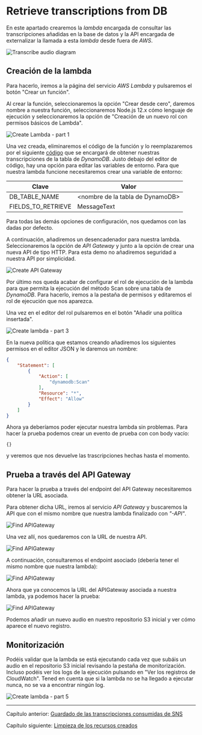 # Retrieve transcriptions from DB

En este apartado crearemos la *lambda* encargada de consultar las transcripciones añadidas en la base de datos y la API encargada de externalizar la llamada a esta *lambda* desde fuera de *AWS*.

![Transcribe audio diagram](../documentation-images/Serverless_Audio_Translator_part5.png)

## Creación de la lambda

Para hacerlo, iremos a la página del servicio *AWS Lambda* y pulsaremos el botón "Crear un función".

Al crear la función, seleccionaremos la opción "Crear desde cero", daremos nombre a nuestra función, seleccionaremos Node.js 12.x cómo lenguaje de ejecución y seleccionaremos la opción de "Creación de un nuevo rol con permisos básicos de Lambda".

![Create Lambda - part 1](../documentation-images/create_lambda_generic.png)

Una vez creada, eliminaremos el código de la función y lo reemplazaremos por el siguiente [código](./audio-translator-retrieve-transcriptions-from-dynamodb.js) que se encargará de obtener nuestras transcripciones de la tabla de *DynamoDB*. Justo debajo del editor de código, hay una opción para editar las variables de entorno. Para que nuestra lambda funcione necesitaremos crear una variable de entorno:

| Clave              | Valor                             |
| ------------------ | --------------------------------- |
| DB_TABLE_NAME      | \<nombre de la tabla de DynamoDB> |
| FIELDS_TO_RETRIEVE | MessageText                       |

Para todas las demás opciones de configuración, nos quedamos con las dadas por defecto.

A continuación, añadiremos un desencadenador para nuestra lambda. Seleccionaremos la opción de *API Gateway* y junto a la opción de crear una nueva API de tipo HTTP. Para esta demo no añadiremos seguridad a nuestra API por simplicidad.

![Create API Gateway](../documentation-images/create_api_gateway.png)

Por último nos queda acabar de configurar el rol de ejecución de la lambda para que permita la ejecución del método Scan sobre una tabla de *DynamoDB*. Para hacerlo, iremos a la pestaña de permisos y editaremos el rol de ejecución que nos aparezca.

Una vez en el editor del rol pulsaremos en el botón "Añadir una política insertada".

![Create lambda - part 3](../documentation-images/edit_lambda_role.png)

En la nueva política que estamos creando añadiremos los siguientes permisos en el editor JSON y le daremos un nombre:

```json
{
    "Statement": [
        {
            "Action": [
                "dynamodb:Scan"
            ],
            "Resource": "*",
            "Effect": "Allow"
        }
    ]
}
```

Ahora ya deberíamos poder ejecutar nuestra lambda sin problemas. Para hacer la prueba podemos crear un evento de prueba con con body vacío:

```
{}
```

y veremos que nos devuelve las trascripciones hechas hasta el momento.

## Prueba a través del API Gateway

Para hacer la prueba a través del endpoint del API Gateway necesitaremos obtener la URL asociada.

Para obtener dicha URL, iremos al servicio *API Gateway* y buscaremos la API que con el mismo nombre que nuestra lambda finalizado con *"-API"*.

![Find APIGateway](../documentation-images/find_APIGateway.png)

Una vez allí, nos quedaremos con la URL de nuestra API.

![Find APIGateway](../documentation-images/find_APIGateway_2.png)

A continuación, consultaremos el endpoint asociado (debería tener el mismo nombre que nuestra lambda):

![Find APIGateway](../documentation-images/find_APIGateway_3.png)

Ahora que ya conocemos la URL del APIGateway asociada a nuestra lambda, ya podemos hacer la prueba:

![Find APIGateway](../documentation-images/find_APIGateway_4.png)

Podemos añadir un nuevo audio en nuestro repositorio S3 inicial y ver cómo aparece el nuevo registro.

## Monitorización

Podéis validar que la lambda se está ejecutando cada vez que subáis un audio en el repositorio S3 inicial revisando la pestaña de monitorización. Incluso podéis ver los logs de la ejecución pulsando en "Ver los registros de CloudWatch". Tened en cuenta que si la lambda no se ha llegado a ejecutar nunca, no se va a encontrar ningún log.

![Create lambda - part 5](../documentation-images/lambda_monitorization.png)

---

Capítulo anterior: [Guardado de las transcripciones consumidas de SNS](../03-store-transcription-from-sns/guide.md)

Capítulo siguiente: [Limpieza de los recursos creados](../clean-up.md)
